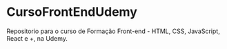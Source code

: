 # CursoFrontEndUdemy
Repositorio para o curso de Formação Front-end - HTML, CSS, JavaScript, React e +, na Udemy.
